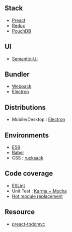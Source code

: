 ## Stack
* [Preact](https://github.com/developit/preact)
* [Redux](https://github.com/reactjs/redux)
* [PouchDB](https://github.com/pouchdb/pouchdb)

## UI
* [Semantic-UI](https://github.com/Semantic-Org/Semantic-UI)

## Bundler
* [Webpack](https://github.com/webpack/webpack)
* [Electron](https://github.com/atom/electron)

## Distributions
* Mobile/Desktop : [Electron](https://github.com/atom/electron)

## Environments
* [ES6](http://es6-features.org/)
* [Babel](https://github.com/babel/babel)
* CSS : [rucksack](https://github.com/simplaio/rucksack)

## Code coverage
* [ESLint](http://eslint.org/)
* Unit Test : [Karma + Mocha](https://github.com/karma-runner/karma-mocha)
* [Hot module replacement](https://webpack.github.io/docs/hot-module-replacement.html)

## Resource
* [preact-todomvc](https://github.com/developit/preact-todomvc)